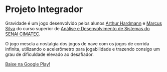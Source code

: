 # Projeto Integrador

Gravidade é um jogo desenvolvido pelos alunos [Arthur Hardmann](https://github.com/ahardmann) e [Marcus Silva](https://github.com/mvfsilva) do curso superior de [Análise e Desenvolvimento de Sistemas do SENAI CIMATEC](http://portais.fieb.org.br/portal_faculdades/graduacao-tecnologica-analise-e-desenvolvimento-de-sistemas.html).

O jogo mescla a nostalgia dos jogos de nave com os jogos de corrida infinita, utilizando o acelerômetro para jogabilidade e trazendo consigo um grau de dificuldade elevado ao desafiador.

[Baixe na Google Play!](https://play.google.com/store/apps/details?id=br.com.projetointegrador.gravidade.gravidade)
